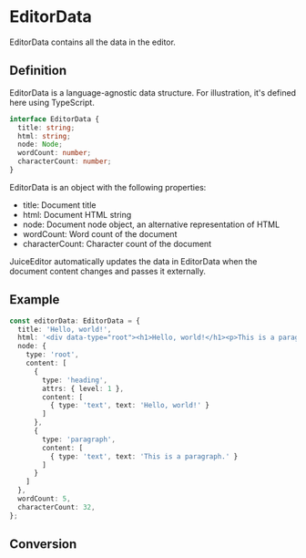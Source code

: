 # EditorData

EditorData contains all the data in the editor.

## Definition

EditorData is a language-agnostic data structure. For illustration, it's defined here using TypeScript.

```ts
interface EditorData {
  title: string;
  html: string;
  node: Node;
  wordCount: number;
  characterCount: number;
}
```

EditorData is an object with the following properties:

- title: Document title
- html: Document HTML string
- node: Document node object, an alternative representation of HTML
- wordCount: Word count of the document
- characterCount: Character count of the document

JuiceEditor automatically updates the data in EditorData when the document content changes and passes it externally.

## Example

```ts
const editorData: EditorData = {
  title: 'Hello, world!',
  html: '<div data-type="root"><h1>Hello, world!</h1><p>This is a paragraph.</p></div>',
  node: { 
    type: 'root', 
    content: [
      { 
        type: 'heading', 
        attrs: { level: 1 }, 
        content: [
          { type: 'text', text: 'Hello, world!' }
        ] 
      },
      { 
        type: 'paragraph', 
        content: [
          { type: 'text', text: 'This is a paragraph.' }
        ] 
      }
    ]
  },
  wordCount: 5,
  characterCount: 32,
};
```

## Conversion
